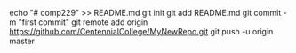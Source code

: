 echo "# comp229" >> README.md
git init
git add README.md
git commit -m "first commit"
git remote add origin https://github.com/CentennialCollege/MyNewRepo.git
git push -u origin master
